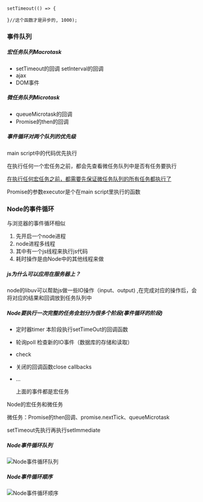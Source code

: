 ### 

```
setTimeout(() => {

}//这个函数才是异步的, 1000);
```

### 事件队列

##### 宏任务队列Macrotask

- setTimeout的回调 setInterval的回调
- ajax
- DOM事件

##### 微任务队列Microtask

- queueMicrotask的回调
- Promise的then的回调

##### 事件循环对两个队列的优先级

main script中的代码优先执行

在执行任何一个宏任务之前，都会先查看微任务队列中是否有任务要执行

<u>在执行任何宏任务之前，都需要先保证微任务队列的所有任务都执行了</u>

Promise的参数executor是个在main script里执行的函数

###  Node的事件循环

与浏览器的事件循环相似

1. 先开启一个node进程
2. node进程多线程
3. 其中有一个js线程来执行js代码
4. 耗时操作是由Node中的其他线程来做

##### js为什么可以应用在服务器上？

node的libuv可以帮助js做一些IO操作（input、output) ,在完成对应的操作后，会将对应的结果和回调放到任务队列中

##### Node要执行一次完整的任务会划分为很多个阶段(事件循环的阶段)

- 定时器timer 本阶段执行setTimeOut的回调函数

- 轮询poll 检查新的IO事件（数据库的存储和读取）

- check

- 关闭的回调函数close callbacks

- ...

  上面的事件都是宏任务

Node的宏任务和微任务

微任务：Promise的then回调、promise.nextTick、queueMicrotask

setTimeout先执行再执行setImmediate



##### Node事件循环队列

![Node事件循环队列](E:\工作\产品经理\JavaScript高级\笔记\class_image\Node事件循环队列.png)

##### Node事件循环顺序

![Node事件循环顺序](E:\工作\产品经理\JavaScript高级\笔记\class_image\Node事件循环顺序.png)